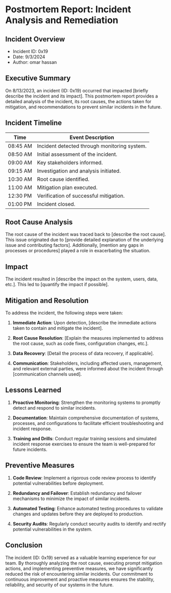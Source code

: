 # Postmortem Report: Incident Analysis and Remediation

## Incident Overview

- Incident ID: 0x19
- Date: 9/3/2024
- Author: omar hassan

## Executive Summary

On 8/13/2023, an incident (ID: 0x19) occurred that impacted [briefly describe the incident and its impact]. This postmortem report provides a detailed analysis of the incident, its root causes, the actions taken for mitigation, and recommendations to prevent similar incidents in the future.

## Incident Timeline

| Time       | Event Description                                  |
|------------|---------------------------------------------------|
| 08:45 AM   | Incident detected through monitoring system.     |
| 08:50 AM   | Initial assessment of the incident.               |
| 09:00 AM   | Key stakeholders informed.                        |
| 09:15 AM   | Investigation and analysis initiated.            |
| 10:30 AM   | Root cause identified.                            |
| 11:00 AM   | Mitigation plan executed.                         |
| 12:30 PM   | Verification of successful mitigation.            |
| 01:00 PM   | Incident closed.                                 |

## Root Cause Analysis

The root cause of the incident was traced back to [describe the root cause]. This issue originated due to [provide detailed explanation of the underlying issue and contributing factors]. Additionally, [mention any gaps in processes or procedures] played a role in exacerbating the situation.

## Impact

The incident resulted in [describe the impact on the system, users, data, etc.]. This led to [quantify the impact if possible].

## Mitigation and Resolution

To address the incident, the following steps were taken:

1. **Immediate Action**: Upon detection, [describe the immediate actions taken to contain and mitigate the incident].

2. **Root Cause Resolution**: [Explain the measures implemented to address the root cause, such as code fixes, configuration changes, etc.].

3. **Data Recovery**: [Detail the process of data recovery, if applicable].

4. **Communication**: Stakeholders, including affected users, management, and relevant external parties, were informed about the incident through [communication channels used].

## Lessons Learned

1. **Proactive Monitoring**: Strengthen the monitoring systems to promptly detect and respond to similar incidents.

2. **Documentation**: Maintain comprehensive documentation of systems, processes, and configurations to facilitate efficient troubleshooting and incident response.

3. **Training and Drills**: Conduct regular training sessions and simulated incident response exercises to ensure the team is well-prepared for future incidents.

## Preventive Measures

1. **Code Review**: Implement a rigorous code review process to identify potential vulnerabilities before deployment.

2. **Redundancy and Failover**: Establish redundancy and failover mechanisms to minimize the impact of similar incidents.

3. **Automated Testing**: Enhance automated testing procedures to validate changes and updates before they are deployed to production.

4. **Security Audits**: Regularly conduct security audits to identify and rectify potential vulnerabilities in the system.

## Conclusion

The incident (ID: 0x19) served as a valuable learning experience for our team. By thoroughly analyzing the root cause, executing prompt mitigation actions, and implementing preventive measures, we have significantly reduced the risk of encountering similar incidents. Our commitment to continuous improvement and proactive measures ensures the stability, reliability, and security of our systems in the future.
